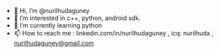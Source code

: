 - 👋 Hi, I’m @nurilhudaguney
- 👀 I’m interested in c++, python, android sdk.
- 🌱 I’m currently learning python
- 📫 How to reach me : linkedin.com/in/nurilhudaguney , icq: nurilhuda , nurilhudaguney@gmail.com

<!---
nurilhudaguney/nurilhudaguney is a ✨ special ✨ repository because its `README.md` (this file) appears on your GitHub profile.
You can click the Preview link to take a look at your changes.
--->
